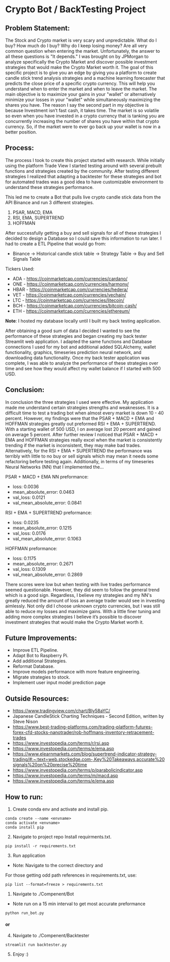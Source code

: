 # Crypto Bot / BackTesting Project

## Problem Statement:

The Stock and Crypto market is very scary and unpredictable. What do I buy? How much do I buy? Why do I keep losing money? Are all very common question when entering the market. Unfortunately, the answer to all these questions is "It depends." I was brought on by JPMorgan to analyze specifically the Crypto Market and discover possible investment strategies that would make the Crypto Market worth it. The goal of this specific project is to give you an edge by giving you a platform to create candle stick trend analysis strategies and a machine learning forecaster that predicts the close price of a specific crypto currency. This will help you understand when to enter the market and when to leave the market. The main objective is to maximize your gains in your "wallet" or alternatively minimize your losses in your "wallet" while simultaneously maximizing the shares you have. The reason I say the second part in my objective is because Investment isn’t fast cash, it takes time. The market is so volatile so even when you have invested in a crypto currency that is tanking you are concurrently increasing the number of shares you have within that crypto currency. So, if the market were to ever go back up your wallet is now in a better position.

## Process:

The process I took to create this project started with research. While initially using the platform Trade View I started testing around with several prebuilt functions and strategies created by the community. After testing different strategies I realized that adapting a backtester for these strategies and bot for automated trades was a good idea to have customizable environment to understand these strategies performance.

This led me to create a Bot that pulls live crypto candle stick data from the API Binance and run 3 different strategies.

1. PSAR, MACD, EMA
2. RSI, EMA, SUPERTREND
3. HOFFMAN

After successfully getting a buy and sell signals for all of these strategies I decided to design a Database so I could save this information to run later. I had to create a ETL Pipeline that would go from:

- Binance -> Historical candle stick table -> Strategy Table -> Buy and Sell Signals Table

Tickers Used:

- ADA - https://coinmarketcap.com/currencies/cardano/
- ONE - https://coinmarketcap.com/currencies/harmony/
- HBAR - https://coinmarketcap.com/currencies/hedera/
- VET - https://coinmarketcap.com/currencies/vechain/
- LTC - https://coinmarketcap.com/currencies/litecoin/
- BCH - https://coinmarketcap.com/currencies/bitcoin-cash/
- ETH - https://coinmarketcap.com/currencies/ethereum/

**Note**: I hosted my database locally until I built my back testing application.

After obtaining a good sum of data I decided I wanted to see the performance of these strategies and began creating my back tester Streamlit web application. I adapted the same functions and Database connections I used for my bot and additional added SQLAlchemy, wallet functionality, graphics, timeseries prediction neural network, and downloading data functionality. Once my back tester application was complete, I was able to analyze the performance of these strategies over time and see how they would affect my wallet balance if I started with 500 USD.

## Conclusion:

In conclusion the three strategies I used were effective. My application made me understand certain strategies strengths and weaknesses. It is a difficult time to test a trading bot when almost every market is down 10 - 40 percent. However, my findings were that the PSAR + MACD + EMA and HOFFMAN strategies greatly out preformed RSI + EMA + SUPERTREND. With a starting wallet of 500 USD, I on average lost 20 percent and gained on average 5 percent. After further review I noticed that PSAR + MACD + EMA and HOFFMAN strategies really excel when the market is consistently trending if the market is inconsistent, they may make bad trades. Alternatively, for the RSI + EMA + SUPERTREND the performance was terribly with little to no buy or sell signals which may mean it needs some refactoring before testing again. Additionally, in terms of my timeseries Neural Networks (NN) that I implemented the...

PSAR + MACD + EMA NN preformance:

- loss: 0.0036
- mean_absolute_error: 0.0463
- val_loss: 0.0121
- val_mean_absolute_error: 0.0841

RSI + EMA + SUPERTREND preformance:

- loss: 0.0235
- mean_absolute_error: 0.1215
- val_loss: 0.0176
- val_mean_absolute_error: 0.1063

HOFFMAN preformance:

- loss: 0.1175
- mean_absolute_error: 0.2671
- val_loss: 0.1309
- val_mean_absolute_error: 0.2869

There scores were low but when testing with live trades performance seemed questionable. However, they did seem to follow the general trend which is a good sign. Regardless, I believe my strategies and my NN's greatly reduced the amount of loss an average trader would see in investing aimlessly. Not only did I choose unknown crypto currencies, but I was still able to reduce my losses and maximize gains. With a little finer tuning and adding more complex strategies I believe it’s possible to discover investment strategies that would make the Crypto Market worth it.

## Future Improvements:

- Improve ETL Pipeline.
- Adapt Bot to Raspberry Pi.
- Add additional Strategies.
- Reformat Database.
- Improve models performance with more feature engineering.
- Migrate strategies to stock.
- Implement user input model prediction page

## Outside Resources:

- https://www.tradingview.com/chart/Bly58aYC/
- Japanese CandleStick Charting Techniques - Second Edition, written by Steve Nison
- https://www.best-trading-platforms.com/trading-platform-futures-forex-cfd-stocks-nanotrader/rob-hoffmans-inventory-retracement-trades
- https://www.investopedia.com/terms/r/rsi.asp
- https://www.investopedia.com/terms/e/ema.asp
- https://www.elearnmarkets.com/blog/supertrend-indicator-strategy-trading/#:~:text=web.stockedge.com-,Key%20Takeaways,accurate%20signals%20on%20precise%20time
- https://www.investopedia.com/terms/p/parabolicindicator.asp
- https://www.investopedia.com/terms/m/macd.asp
- https://www.investopedia.com/terms/e/ema.asp

## How to run:

1. Create conda env and activate and install pip.

```
conda create --name <envname>
conda activate <envname>
conda install pip
```

2. Navigate to project repo Install requirments.txt.

```
pip install -r requirements.txt
```

3. Run application

- Note: Navigate to the correct directory and

For those getting odd path references in requirements.txt, use:

```
pip list --format=freeze > requirements.txt
```

1. Navigate to ./Compenent/Bot

- Note run on a 15 min interval to get most accurate preformance

```
python run_bot.py
```

#### or

4. Navigate to ./Compenent/Backtester

```
streamlit run backtester.py
```

5. Enjoy :)
